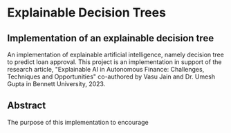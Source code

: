 # Explainable Decision Trees
## Implementation of an explainable decision tree

<p> An implementation of explainable artificial intelligence, namely decision tree to predict loan approval. This project is an implementation in support of the research article, "Explainable AI in Autonomous Finance: Challenges, Techniques and Opportunities" co-authored by Vasu Jain and Dr. Umesh Gupta in Bennett University, 2023. </p>

## Abstract

<p> The purpose of this implementation to encourage </p>
